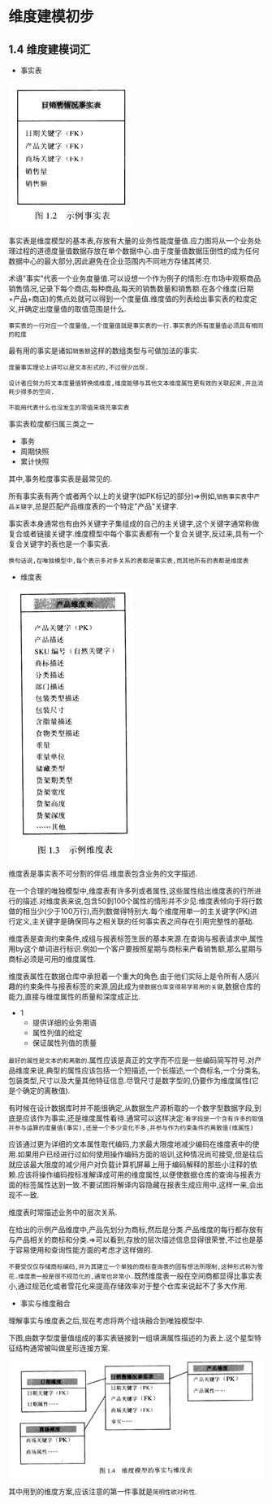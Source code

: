 # 维度建模初步

## 1.4 维度建模词汇

- 事实表

![](./res/001.png)

事实表是维度模型的基本表,存放有大量的业务性能度量值.应力图将从一个业务处理过程的道德度量值数据存放在单个数据中心.由于度量值数据压倒性的成为任何数据中心的最大部分,因此避免在企业范围内不同地方存储其拷贝.

术语"事实"代表一个业务度量值.可以设想一个作为例子的情形:在市场中观察商品销售情况,记录下每个商店,每种商品,每天的销售数量和销售额.在各个维度(日期+产品+商店)的焦点处就可以得到一个度量值.维度值的列表给出事实表的粒度定义,并确定出度量值的取值范围是什么.

`事实表的一行对应一个度量值,一个度量值就是事实表的一行.事实表的所有度量值必须具有相同的粒度`

最有用的事实是诸如`销售额`这样的数组类型与可做加法的事实.

`度量事实理论上讲可以是文本形式的,不过很少出现.`

`设计者应努力将文本度量值转换成维度,维度能够与其他文本维度属性更有效的关联起来,并且消耗少得多的空间.`

`不能用代表什么也没发生的零值来填充事实表`

事实表粒度都归属三类之一

- 事务
- 周期快照
- 累计快照

其中,事务粒度事实表是最常见的.

所有事实表有两个或者两个以上的关键字(如PK标记的部分)=>例如,`销售事实表`中`产品关键字`,总是匹配产品维度表的一个特定"产品"关键字.

事实表本身通常也有由外关键字子集组成的自己的主关键字,这个关键字通常称做复合或者链接关键字.维度模型中每个事实表都有一个复合关键字,反过来,具有一个复合关键字的表也是一个事实表.

`换句话说,在唯独模型中,每个表示多对多关系的表都是事实表,而其他所有的表都是维度表`

- 维度表

![](./res/002.png)

维度表是事实表不可分割的伴侣.维度表包含业务的文字描述.

在一个合理的唯独模型中,维度表有许多列或者属性,这些属性给出维度表的行所进行的描述.对维度表来说,包含50到100个属性的情形并不少见.维度表倾向于将行数做的相当少(少于100万行),而列数做得特别大.每个维度用单一的主关键字(PK)进行定义,主关键字是确保同与之相关联的任何事实表之间存在引用完整性的基础.

维度表是查询约束条件,成组与报表标签生辰的基本来源.在查询与报表请求中,属性用by这个单词进行标识.例如一个客户要按照星期与商标来产看销售额,那么星期与商标必须是可用的维度属性.

维度表属性在数据仓库中承担着一个重大的角色.由于他们实际上是令所有人感兴趣的约束条件与报表标签的来源,因此成为`使数据仓库变得易学易用的关键`,数据仓库的能力,直接与维度属性的质量和深度成正比.
- 1
  - 提供详细的业务用语
  - 属性列值的给定
  - 保证属性列值的质量

`最好的属性是文本的和离散的`.属性应该是真正的文字而不应是一些编码简写符号.对产品维度来说,典型的属性应该包括一个短描述,一个长描述,一个商标名,一个分类名,包装类型,尺寸以及大量其他特征信息.尽管尺寸是数字型的,仍要作为维度属性(它是个确定的离散值).

有时候在设计数据库时并不能很确定,从数据生产源析取的一个数字型数据字段,到底是应该作为事实,还是维度属性看待.通常可以这样决定:`看字段是一个含有许多的取值并参与运算的度量值(事实),还是一个多少变化不多,并参与作为约束条件的离散值(维属性)`

应该通过更为详细的文本属性取代编码,力求最大限度地减少编码在维度表中的使用.如果用户已经进行过如何使用操作编码方面的培训,这种情况尚可接受,但是往后就应该最大限度的减少用户对负载计算机屏幕上用于编码解释的那些小注释的依赖.应该将操作编码按标准解译成可用的维度属性,以便使数据仓库的查询与报表方面的标签属性达到一致.不要试图将解译内容隐藏在报表生成应用中,这样一来,会出现不一致.

维度表时常描述业务中的层次关系.

在给出的示例产品维度中,产品先划分为商标,然后是分类.产品维度的每行都存放有与产品相关的商标和分类.=>可以看到,存放的层次描述信息显得很荣誉,不过也是基于容易使用和查询性能方面的考虑才这样做的.

`不要受仅仅存储商标编码,并为其建立一个单独的商标查询表的固有想法所限制,这种形式称为雪花.维度表一般是很不规范化的,通常也非常小.`既然维度表一般在空间商都显得比事实表小,通过规范化或者雪花化来提高存储效率对于整个仓库来说起不了多大作用.

- 事实与维度融合

理解事实与维度表之后,现在考虑将两个组块融合到唯独模型中.

下图,由数字型度量值组成的事实表链接到一组填满属性描述的为表上.这个星型特征结构通常被叫做星形连接方案.

![](./res/003.png)

其中用到的维度方案,应该注意的第一件事就是`简明性欲对称性`.